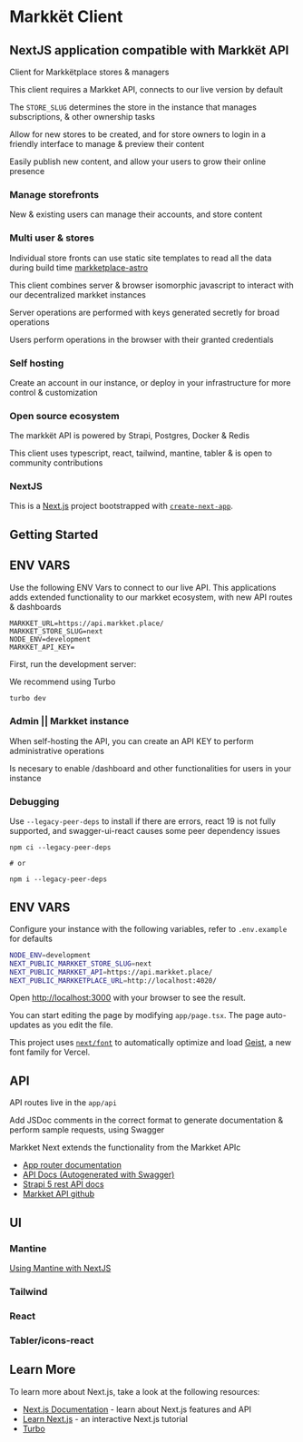 # Markkët Client

## NextJS application compatible with Markkët API

Client for  Markkëtplace stores & managers

This client requires a Markket API, connects to our live version by default

The `STORE_SLUG` determines the store in the instance that manages subscriptions, & other ownership tasks

Allow for new stores to be created, and for store owners to login in a friendly interface to manage & preview their content

Easily publish new content, and allow your users to grow their online presence

### Manage storefronts

New & existing users can manage their accounts, and store content

### Multi user & stores

Individual store fronts can use static site templates to read all the data during build time [markketplace-astro](https://github.com/calimania/markketplace-astro)

This client combines server & browser isomorphic javascript to interact with our decentralized markket instances

Server operations are performed with keys generated secretly for broad operations

Users perform operations in the browser with their granted credentials

### Self hosting

Create an account in our instance, or deploy in your infrastructure for more control & customization

### Open source ecosystem

The markkët API is powered by Strapi, Postgres, Docker & Redis

This client uses typescript, react, tailwind, mantine, tabler & is open to community contributions

### NextJS

This is a [Next.js](https://nextjs.org) project bootstrapped with [`create-next-app`](https://nextjs.org/docs/app/api-reference/cli/create-next-app).

## Getting Started

## ENV VARS

Use the following ENV Vars to connect to our live API. This applications adds extended functionality to our markket ecosystem, with new API routes & dashboards

```
MARKKET_URL=https://api.markket.place/
MARKKET_STORE_SLUG=next
NODE_ENV=development
MARKKET_API_KEY=
```

First, run the development server:

We recommend using Turbo

```bash
turbo dev
```

### Admin || Markket instance

When self-hosting the API, you can create an API KEY to perform administrative operations

Is necesary to enable /dashboard and other functionalities for users in your instance

### Debugging

Use `--legacy-peer-deps` to install if there are errors, react 19 is not fully supported, and swagger-ui-react causes some peer dependency issues

```
npm ci --legacy-peer-deps

# or

npm i --legacy-peer-deps

```

## ENV VARS

Configure your instance with the following variables, refer to `.env.example` for defaults


```bash
NODE_ENV=development
NEXT_PUBLIC_MARKKET_STORE_SLUG=next
NEXT_PUBLIC_MARKKET_API=https://api.markket.place/
NEXT_PUBLIC_MARKKETPLACE_URL=http://localhost:4020/
```

Open [http://localhost:3000](http://localhost:3000) with your browser to see the result.

You can start editing the page by modifying `app/page.tsx`. The page auto-updates as you edit the file.

This project uses [`next/font`](https://nextjs.org/docs/app/building-your-application/optimizing/fonts) to automatically optimize and load [Geist](https://vercel.com/font), a new font family for Vercel.

## API

API routes live in the `app/api`

Add JSDoc comments in the correct format to generate documentation & perform sample requests, using Swagger

Markket Next extends the functionality from the Markket APIc

- [App router documentation](https://nextjs.org/docs/app)
- [API Docs (Autogenerated with Swagger)](http://de.markket.place/docs/api)
- [Strapi 5 rest API docs](https://docs.strapi.io/dev-docs/api/rest)
- [Markket API github](https://github.com/calimania/markketplace)

## UI

### Mantine

[Using Mantine with NextJS](https://mantine.dev/guides/next/)

### Tailwind

### React

### Tabler/icons-react

## Learn More

To learn more about Next.js, take a look at the following resources:

- [Next.js Documentation](https://nextjs.org/docs) - learn about Next.js features and API
- [Learn Next.js](https://nextjs.org/learn) - an interactive Next.js tutorial
- [Turbo](https://turbo.build/repo/docs/getting-started/add-to-existing-repository)
